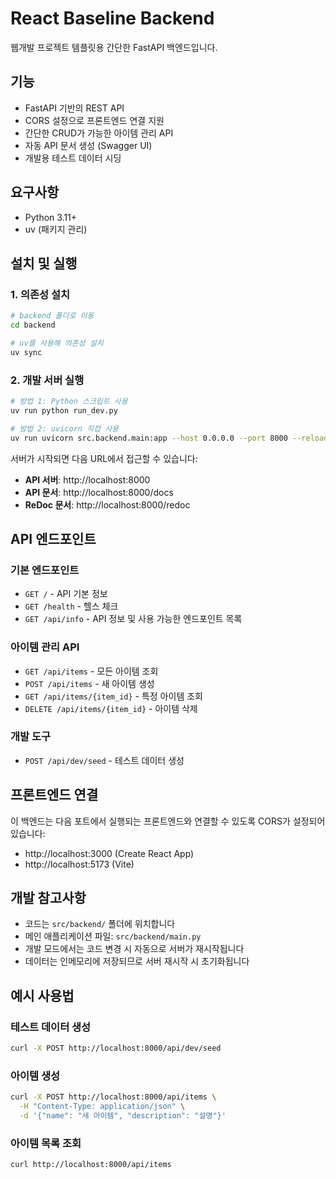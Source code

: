 # React Baseline Backend

웹개발 프로젝트 템플릿용 간단한 FastAPI 백엔드입니다.

## 기능

- FastAPI 기반의 REST API
- CORS 설정으로 프론트엔드 연결 지원
- 간단한 CRUD가 가능한 아이템 관리 API
- 자동 API 문서 생성 (Swagger UI)
- 개발용 테스트 데이터 시딩

## 요구사항

- Python 3.11+
- uv (패키지 관리)

## 설치 및 실행

### 1. 의존성 설치

```bash
# backend 폴더로 이동
cd backend

# uv를 사용해 의존성 설치
uv sync
```

### 2. 개발 서버 실행

```bash
# 방법 1: Python 스크립트 사용
uv run python run_dev.py

# 방법 2: uvicorn 직접 사용
uv run uvicorn src.backend.main:app --host 0.0.0.0 --port 8000 --reload
```

서버가 시작되면 다음 URL에서 접근할 수 있습니다:

- **API 서버**: http://localhost:8000
- **API 문서**: http://localhost:8000/docs
- **ReDoc 문서**: http://localhost:8000/redoc

## API 엔드포인트

### 기본 엔드포인트
- `GET /` - API 기본 정보
- `GET /health` - 헬스 체크
- `GET /api/info` - API 정보 및 사용 가능한 엔드포인트 목록

### 아이템 관리 API
- `GET /api/items` - 모든 아이템 조회
- `POST /api/items` - 새 아이템 생성
- `GET /api/items/{item_id}` - 특정 아이템 조회
- `DELETE /api/items/{item_id}` - 아이템 삭제

### 개발 도구
- `POST /api/dev/seed` - 테스트 데이터 생성

## 프론트엔드 연결

이 백엔드는 다음 포트에서 실행되는 프론트엔드와 연결할 수 있도록 CORS가 설정되어 있습니다:
- http://localhost:3000 (Create React App)
- http://localhost:5173 (Vite)

## 개발 참고사항

- 코드는 `src/backend/` 폴더에 위치합니다
- 메인 애플리케이션 파일: `src/backend/main.py`
- 개발 모드에서는 코드 변경 시 자동으로 서버가 재시작됩니다
- 데이터는 인메모리에 저장되므로 서버 재시작 시 초기화됩니다

## 예시 사용법

### 테스트 데이터 생성
```bash
curl -X POST http://localhost:8000/api/dev/seed
```

### 아이템 생성
```bash
curl -X POST http://localhost:8000/api/items \
  -H "Content-Type: application/json" \
  -d '{"name": "새 아이템", "description": "설명"}'
```

### 아이템 목록 조회
```bash
curl http://localhost:8000/api/items
```
